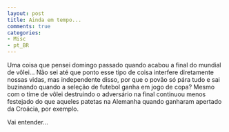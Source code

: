 ```yaml
---
layout: post
title: Ainda em tempo...
comments: true
categories:
- Misc
- pt_BR
---
```

Uma coisa que pensei domingo passado quando acabou a final do mundial de vôlei... Não sei até que ponto esse tipo de coisa interfere diretamente nossas vidas, mas independente disso, por que o povão só pára tudo e sai buzinando quando a seleção de futebol ganha em jogo de copa? Mesmo com o time de vôlei destruindo o adversário na final continuou menos festejado do que aqueles patetas na Alemanha quando ganharam apertado da Croácia, por exemplo.

Vai entender...
